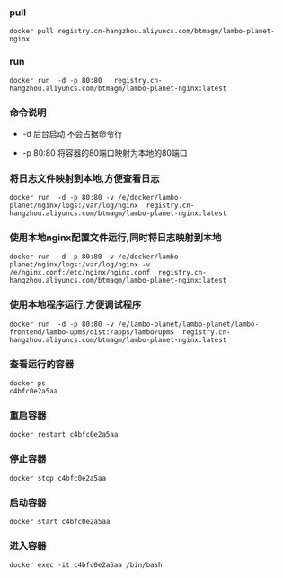 ### pull

```
docker pull registry.cn-hangzhou.aliyuncs.com/btmagm/lambo-planet-nginx
```

### run

```
docker run  -d -p 80:80   registry.cn-hangzhou.aliyuncs.com/btmagm/lambo-planet-nginx:latest
```

### 命令说明

- -d 后台启动,不会占据命令行

- -p 80:80 将容器的80端口映射为本地的80端口

### 将日志文件映射到本地,方便查看日志

```
docker run  -d -p 80:80 -v /e/docker/lambo-planet/nginx/logs:/var/log/nginx  registry.cn-hangzhou.aliyuncs.com/btmagm/lambo-planet-nginx:latest
```


### 使用本地nginx配置文件运行,同时将日志映射到本地

```
docker run  -d -p 80:80 -v /e/docker/lambo-planet/nginx/logs:/var/log/nginx -v /e/nginx.conf:/etc/nginx/nginx.conf  registry.cn-hangzhou.aliyuncs.com/btmagm/lambo-planet-nginx:latest
```

### 使用本地程序运行,方便调试程序

```
docker run  -d -p 80:80 -v /e/lambo-planet/lambo-planet/lambo-frontend/lambo-upms/dist:/apps/lambo/upms  registry.cn-hangzhou.aliyuncs.com/btmagm/lambo-planet-nginx:latest
```

### 查看运行的容器

```
docker ps
c4bfc0e2a5aa
```

### 重启容器

```
docker restart c4bfc0e2a5aa
```

### 停止容器

```
docker stop c4bfc0e2a5aa
```

### 启动容器

```
docker start c4bfc0e2a5aa
```

### 进入容器

```
docker exec -it c4bfc0e2a5aa /bin/bash
```